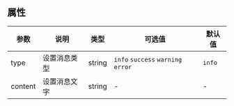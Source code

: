 ## 属性

| 参数 | 说明 | 类型 | 可选值 | 默认值 |
| ------ | ------ | ------ | ------ | ------ |
| type | 设置消息类型 | string | `info` `success` `warning` `error` | `info` |
| content | 设置消息文字 | string | - | - |
